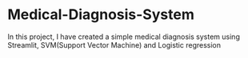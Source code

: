 # Medical-Diagnosis-System
In this project, I have created a simple medical diagnosis system using Streamlit, SVM(Support Vector Machine) and Logistic regression
